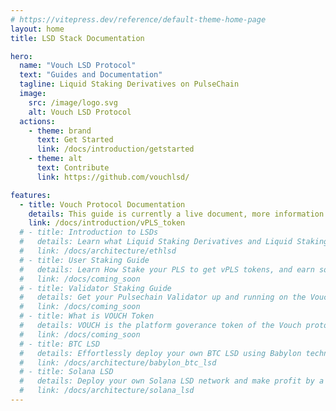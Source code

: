 ```yaml
---
# https://vitepress.dev/reference/default-theme-home-page
layout: home
title: LSD Stack Documentation

hero:
  name: "Vouch LSD Protocol"
  text: "Guides and Documentation"
  tagline: Liquid Staking Derivatives on PulseChain
  image:
    src: /image/logo.svg
    alt: Vouch LSD Protocol
  actions:
    - theme: brand
      text: Get Started
      link: /docs/introduction/getstarted
    - theme: alt
      text: Contribute
      link: https://github.com/vouchlsd/

features:
  - title: Vouch Protocol Documentation
    details: This guide is currently a live document, more information will be added regularly.
    link: /docs/introduction/vPLS_token
  # - title: Introduction to LSDs
  #   details: Learn what Liquid Staking Derivatives and Liquid Staking Tokens are.
  #   link: /docs/architecture/ethlsd
  # - title: User Staking Guide
  #   details: Learn How Stake your PLS to get vPLS tokens, and earn some Pulsechain Yield.
  #   link: /docs/coming_soon
  # - title: Validator Staking Guide
  #   details: Get your Pulsechain Validator up and running on the Vouch Protocol.
  #   link: /docs/coming_soon
  # - title: What is VOUCH Token 
  #   details: VOUCH is the platform goverance token of the Vouch protocol.  
  #   link: /docs/coming_soon
  # - title: BTC LSD
  #   details: Effortlessly deploy your own BTC LSD using Babylon technology. For the first time, bitcoin holders can earn yields from their idle bitcoins in a secure way no third-party trust, no bitcoin bridging to any other chain.
  #   link: /docs/architecture/babylon_btc_lsd
  # - title: Solana LSD
  #   details: Deploy your own Solana LSD network and make profit by a few clicking
  #   link: /docs/architecture/solana_lsd
---
```


